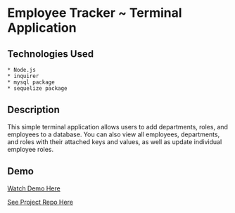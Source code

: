 # Employee Tracker ~ Terminal Application

## Technologies Used 
    * Node.js
    * inquirer
    * mysql package
    * sequelize package

## Description
This simple terminal application allows users to add departments, roles, and employees to a database. You can also view all employees, departments, and roles with their attached keys and values, as well as update individual employee roles. 

## Demo
[Watch Demo Here](https://watch.screencastify.com/v/Gtm08INgTv4sSLVBUZHz)

[See Project Repo Here](https://github.com/savoryboi/employee-tracker)